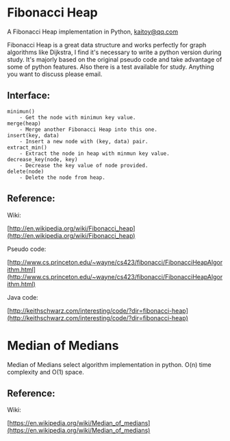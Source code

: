 Fibonacci Heap
=============

A Fibonacci Heap implementation in Python, kaitoy@qq.com

Fibonacci Heap is a great data structure and works perfectly for graph algorithms like Dijkstra, I find it's necessary to write a python version during study.
It's majorly based on the original pseudo code and take advantage of some of python features.
Also there is a test available for study.
Anything you want to discuss please email.

Interface:
-------------

    minimun()
        - Get the node with minimun key value.
    merge(heap)
        - Merge another Fibonacci Heap into this one.
    insert(key, data)
        - Insert a new node with (key, data) pair.
    extract_min()
        - Extract the node in heap with minmun key value.
    decrease_key(node, key)
        - Decrease the key value of node provided.
    delete(node)
        - Delete the node from heap.

Reference:
-------------
Wiki:

[http://en.wikipedia.org/wiki/Fibonacci_heap](http://en.wikipedia.org/wiki/Fibonacci_heap)

Pseudo code:

[http://www.cs.princeton.edu/~wayne/cs423/fibonacci/FibonacciHeapAlgorithm.html](http://www.cs.princeton.edu/~wayne/cs423/fibonacci/FibonacciHeapAlgorithm.html)

Java code:

[http://keithschwarz.com/interesting/code/?dir=fibonacci-heap](http://keithschwarz.com/interesting/code/?dir=fibonacci-heap)

Median of Medians
=============

Median of Medians select algorithm implementation in python.
O(n) time complexity and O(1) space.

Reference:
-------------
Wiki:

[https://en.wikipedia.org/wiki/Median_of_medians](https://en.wikipedia.org/wiki/Median_of_medians)